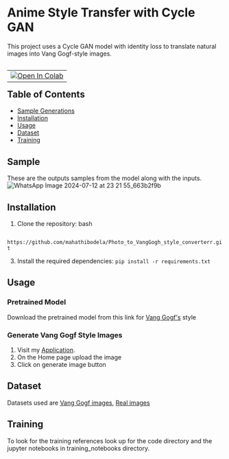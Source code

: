 # Anime Style Transfer with Cycle GAN

This project uses a Cycle GAN model with identity loss to translate natural images into Vang Gogf-style images.

<table align="left">
  <td>
    <a href="https://www.kaggle.com/code/icode100/cyclegan" target="_parent"><img src="https://kaggle.com/static/images/open-in-kaggle.svg" alt="Open In Colab"/></a>
  </td>
</table>

<br>

## Table of Contents

- [Sample Generations](#sample)
- [Installation](#installation)
- [Usage](#usage)
- [Dataset](#dataset)
- [Training](#training)


## Sample
These are the outputs samples from the model along with the inputs.
![WhatsApp Image 2024-07-12 at 23 21 55_663b2f9b](https://github.com/user-attachments/assets/6855bb74-2e6a-4e8b-b461-3154fdb15b6b)


## Installation

1. Clone the repository:
   bash
   
  ` https://github.com/mahathibodela/Photo_to_VangGogh_style_converterr.git`
   

3. Install the required dependencies:
   `pip install -r requirements.txt`
   

## Usage

### Pretrained Model

Download the pretrained model from this link for [Vang Gogf's](https://github.com/icode100/AniCyGAN/blob/main/AnimeGAN/checkpoints/Hayao/gen_animation.pth) style 

### Generate Vang Gogf Style Images

1. Visit my [Application](https://phototovanggoghstyleconverterr-ehtlpizn6ajamk3vcdjtos.streamlit.app/).
2. On the Home page upload the image
3. Click on generate image button

## Dataset

Datasets used are [Vang Gogf images](https://www.kaggle.com/datasets/icode100/cycleganvangogf/data), [Real images](https://www.kaggle.com/competitions/gan-getting-started/data?select=photo_jpg)
## Training

To look for the training references look up for the code directory and the jupyter notebooks in training_notebooks directory.
